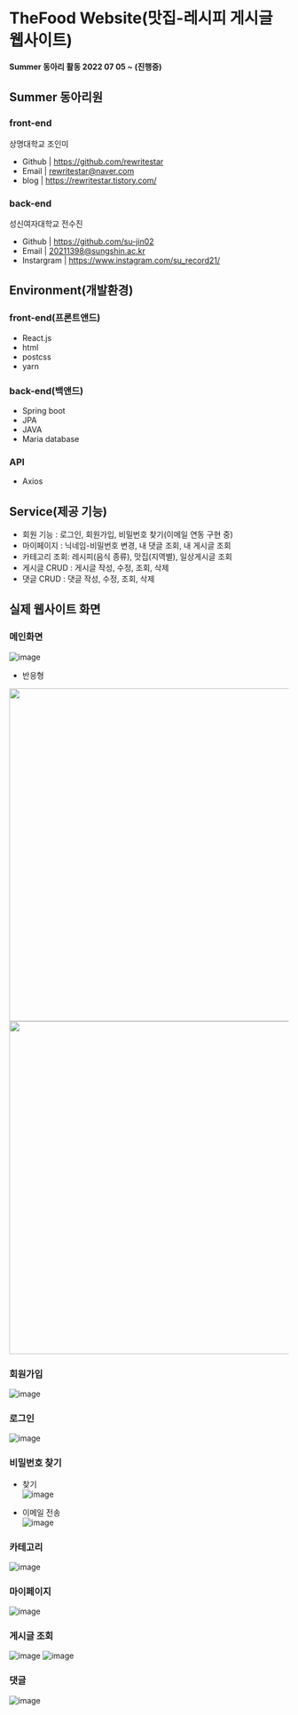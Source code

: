 # TheFood Website(맛집-레시피 게시글 웹사이트)

**Summer 동아리 활동 2022 07 05 ~ (진행중)**<br>



## Summer 동아리원
### front-end
상명대학교 조인미

- Github | https://github.com/rewritestar
- Email | rewritestar@naver.com
- blog | https://rewritestar.tistory.com/

### back-end
성신여자대학교 전수진
- Github | https://github.com/su-jin02
- Email | 20211398@sungshin.ac.kr
- Instargram | https://www.instagram.com/su_record21/



## Environment(개발환경)
### front-end(프론트앤드)
- React.js
- html
- postcss
- yarn
### back-end(백앤드)
- Spring boot
- JPA
- JAVA
- Maria database
### API
- Axios




## Service(제공 기능)
- 회원 기능 : 로그인, 회원가입, 비밀번호 찾기(이메일 연동 구현 중)
- 마이페이지 : 닉네임-비밀번호 변경, 내 댓글 조회, 내 게시글 조회
- 카테고리 조회: 레시피(음식 종류), 맛집(지역별), 일상게시글 조회
- 게시글 CRUD : 게시글 작성, 수정, 조회, 삭제
- 댓글 CRUD : 댓글 작성, 수정, 조회, 삭제


## 실제 웹사이트 화면

### 메인화면 <br>
![image](https://user-images.githubusercontent.com/60992593/233638827-119a7d11-4fc1-4de3-b11d-ac096159e7fc.png)
- 반응형<br>
<img src="https://user-images.githubusercontent.com/60992593/233639039-a1737481-e798-4089-8cce-8131939b9730.png" width="800" height="600"/>
<img src="https://user-images.githubusercontent.com/60992593/233639058-da49e686-720a-4467-9d6d-36c2f2301512.png" width="800" height="600"/>


### 회원가입 <br>
![image](https://user-images.githubusercontent.com/60992593/233639090-1d48c50c-aeb7-41f3-b2e9-990de03265d8.png)

### 로그인 <br>
![image](https://user-images.githubusercontent.com/60992593/233639156-3c33a72a-f0a4-4cd3-8d02-fc9ca90ce865.png)

### 비밀번호 찾기<br>

- 찾기<br>
![image](https://user-images.githubusercontent.com/60992593/233639187-e794820e-6cf4-4f90-9963-f7e078df3b80.png)

- 이메일 전송<br>
![image](https://user-images.githubusercontent.com/60992593/233639206-4cfa685b-522d-4eca-81df-bc3fb9439de3.png)

### 카테고리<br>

![image](https://user-images.githubusercontent.com/60992593/197318930-eb9bbf2b-a07e-4df0-82f6-5f18df8994e4.png)

### 마이페이지<br>
![image](https://user-images.githubusercontent.com/60992593/233639258-b1e9ea79-8e58-4fad-86f1-6413f8ae2373.png)


### 게시글 조회<br>

![image](https://user-images.githubusercontent.com/60992593/233639300-769261ff-986e-4bff-8b57-2cfc49311b26.png)
![image](https://user-images.githubusercontent.com/60992593/233639340-888e39e4-4783-41cd-851b-66b2927b5c12.png)


### 댓글<br>

![image](https://user-images.githubusercontent.com/60992593/233639482-f9dac68c-4264-4605-9c7c-a4a8a5aad1cf.png)


